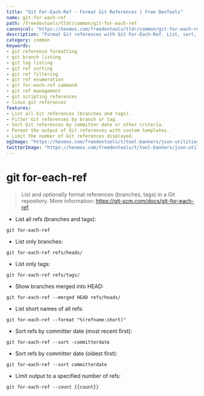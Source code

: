 ```yaml
---
title: "Git For-Each-Ref - Format Git References | Free DevTools"
name: git-for-each-ref
path: /freedevtools/tldr/common/git-for-each-ref
canonical: "https://hexmos.com/freedevtools/tldr/common/git-for-each-ref/"
description: "Format Git references with Git For-Each-Ref. List, sort, and filter branches and tags in your Git repository. Free online tool, no registration required."
category: common
keywords:
- git reference formatting
- git branch listing
- git tag listing
- git ref sorting
- git ref filtering
- git ref enumeration
- git for-each-ref command
- git ref management
- git scripting references
- linux git references
features:
- List all Git references (branches and tags).
- Filter Git references by branch or tag.
- Sort Git references by committer date or other criteria.
- Format the output of Git references with custom templates.
- Limit the number of Git references displayed.
ogImage: "https://hexmos.com/freedevtools/t/tool-banners/json-utilities-banner.png"
twitterImage: "https://hexmos.com/freedevtools/t/tool-banners/json-utilities-banner.png"
---
```


# git for-each-ref

> List and optionally format references (branches, tags) in a Git repository.
> More information: <https://git-scm.com/docs/git-for-each-ref>.

- List all refs (branches and tags):

`git for-each-ref`

- List only branches:

`git for-each-ref refs/heads/`

- List only tags:

`git for-each-ref refs/tags/`

- Show branches merged into HEAD:

`git for-each-ref --merged HEAD refs/heads/`

- List short names of all refs:

`git for-each-ref --format "%(refname:short)"`

- Sort refs by committer date (most recent first):

`git for-each-ref --sort -committerdate`

- Sort refs by committer date (oldest first):

`git for-each-ref --sort committerdate`

- Limit output to a specified number of refs:

`git for-each-ref --count {{count}}`

